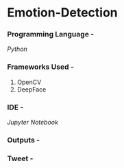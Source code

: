 # Emotion-Detection

### Programming Language - 
*Python*

### Frameworks Used - 
1. OpenCV
2. DeepFace

### IDE -
*Jupyter Notebook*

### Outputs - 


### Tweet - 
